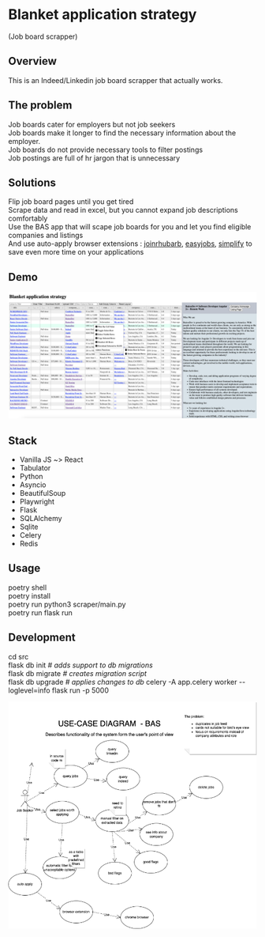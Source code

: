 # Blanket application strategy

(Job board scrapper)

## Overview

This is an Indeed/Linkedin job board scrapper that actually works.

## The problem

Job boards cater for employers but not job seekers  
Job boards make it longer to find the necessary information about the employer.  
Job boards do not provide necessary tools to filter postings  
Job postings are full of hr jargon that is unnecessary

## Solutions

Flip job board pages until you get tired  
Scrape data and read in excel, but you cannot expand job descriptions comfortably  
Use the BAS app that will scape job boards for you and let you find eligible companies and listings  
And use auto-apply browser extensions :
[joinrhubarb](www.joinrhubarb.com),
[easyjobs](www.easyjobs.so),
[simplify](www.simplify.jobs)
to save even more time on your applications


## Demo

![Current version demo](Screenshot-2022-08-03.png)

## Stack

- Vanilla JS ~> React
- Tabulator
- Python
- Asyncio
- BeautifulSoup
- Playwright
- Flask
- SQLAlchemy
- Sqlite
- Celery
- Redis

## Usage

poetry shell  
poetry install   
poetry run python3 scraper/main.py  
poetry run flask run

## Development

cd src  
flask db init  _# adds support to db migrations_  
flask db migrate _# creates migration script_  
flask db upgrade _# applies changes to db_ 
celery -A app.celery worker --loglevel=info
flask run -p 5000

![Use case diagram](diagrams/Diagram-USE-CASE.png)

